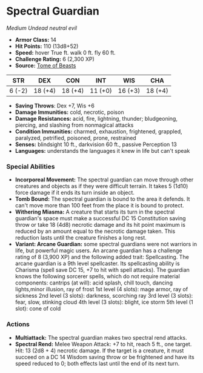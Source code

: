 # Spectral Guardian

*Medium* *Undead* *neutral evil*

- **Armor Class:** 14
- **Hit Points:** 110 (13d8+52)
- **Speed:** hover True ft. walk 0 ft. fly 60 ft.
- **Challenge Rating:** 6 (2,300 XP)
- **Source:** [Tome of Beasts](https://koboldpress.com/kpstore/product/tome-of-beasts-for-5th-edition-print/)

| STR | DEX | CON | INT | WIS | CHA |
| --- | --- | --- | --- | --- | --- |
| 6 (-2) | 18 (+4) | 18 (+4) | 11 (+0) | 16 (+3) | 18 (+4) |

- **Saving Throws**: Dex +7, Wis +6
- **Damage Immunities:** cold, necrotic, poison
- **Damage Resistances:** acid, fire, lightning, thunder; bludgeoning, piercing, and slashing from nonmagical attacks
- **Condition Immunities:** charmed, exhaustion, frightened, grappled, paralyzed, petrified, poisoned, prone, restrained
- **Senses:** blindsight 10 ft., darkvision 60 ft., passive Perception 13
- **Languages:** understands the languages it knew in life but can't speak
### Special Abilities
- **Incorporeal Movement:** The spectral guardian can move through other creatures and objects as if they were difficult terrain. It takes 5 (1d10) force damage if it ends its turn inside an object.
- **Tomb Bound:** The spectral guardian is bound to the area it defends. It can't move more than 100 feet from the place it is bound to protect.
- **Withering Miasma:** A creature that starts its turn in the spectral guardian's space must make a successful DC 15 Constitution saving throw or take 18 (4d8) necrotic damage and its hit point maximum is reduced by an amount equal to the necrotic damage taken. This reduction lasts until the creature finishes a long rest.
- **Variant: Arcane Guardian:** some spectral guardians were not warriors in life, but powerful magic users. An arcane guardian has a challenge rating of 8 (3,900 XP) and the following added trait: Spellcasting. The arcane guardian is a 9th level spellcaster. Its spellcasting ability is Charisma (spell save DC 15, +7 to hit with spell attacks). The guardian knows the following sorcerer spells, which do not require material components:  cantrips (at will): acid splash, chill touch, dancing lights,minor illusion, ray of frost  1st level (4 slots): mage armor, ray of sickness  2nd level (3 slots): darkness, scorching ray  3rd level (3 slots): fear, slow, stinking cloud  4th level (3 slots): blight, ice storm  5th level (1 slot): cone of cold
### Actions
- **Multiattack:** The spectral guardian makes two spectral rend attacks.
- **Spectral Rend:** Melee Weapon Attack: +7 to hit, reach 5 ft., one target. Hit: 13 (2d8 + 4) necrotic damage. If the target is a creature, it must succeed on a DC 14 Wisdom saving throw or be frightened and have its speed reduced to 0; both effects last until the end of its next turn.
